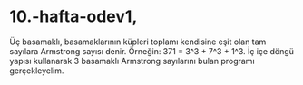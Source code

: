 # 10.-hafta-odev1,

Üç basamaklı, basamaklarının küpleri toplamı kendisine eşit olan tam sayılara Armstrong sayısı denir. Örneğin: 371 = 3^3 + 7^3 + 1^3. İç içe döngü yapısı kullanarak 3 basamaklı Armstrong sayılarını bulan programı gerçekleyelim.
